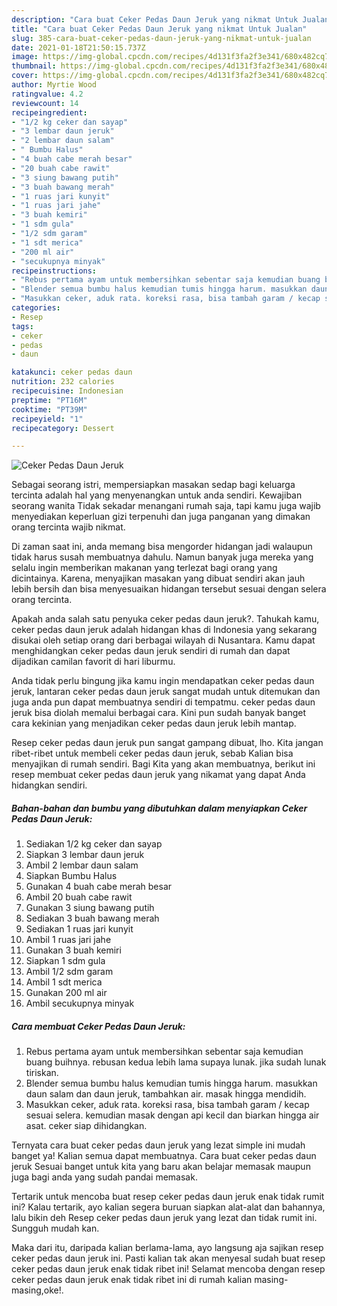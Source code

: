 ```yaml
---
description: "Cara buat Ceker Pedas Daun Jeruk yang nikmat Untuk Jualan"
title: "Cara buat Ceker Pedas Daun Jeruk yang nikmat Untuk Jualan"
slug: 385-cara-buat-ceker-pedas-daun-jeruk-yang-nikmat-untuk-jualan
date: 2021-01-18T21:50:15.737Z
image: https://img-global.cpcdn.com/recipes/4d131f3fa2f3e341/680x482cq70/ceker-pedas-daun-jeruk-foto-resep-utama.jpg
thumbnail: https://img-global.cpcdn.com/recipes/4d131f3fa2f3e341/680x482cq70/ceker-pedas-daun-jeruk-foto-resep-utama.jpg
cover: https://img-global.cpcdn.com/recipes/4d131f3fa2f3e341/680x482cq70/ceker-pedas-daun-jeruk-foto-resep-utama.jpg
author: Myrtie Wood
ratingvalue: 4.2
reviewcount: 14
recipeingredient:
- "1/2 kg ceker dan sayap"
- "3 lembar daun jeruk"
- "2 lembar daun salam"
- " Bumbu Halus"
- "4 buah cabe merah besar"
- "20 buah cabe rawit"
- "3 siung bawang putih"
- "3 buah bawang merah"
- "1 ruas jari kunyit"
- "1 ruas jari jahe"
- "3 buah kemiri"
- "1 sdm gula"
- "1/2 sdm garam"
- "1 sdt merica"
- "200 ml air"
- "secukupnya minyak"
recipeinstructions:
- "Rebus pertama ayam untuk membersihkan sebentar saja kemudian buang buihnya. rebusan kedua lebih lama supaya lunak. jika sudah lunak tiriskan."
- "Blender semua bumbu halus kemudian tumis hingga harum. masukkan daun salam dan daun jeruk, tambahkan air. masak hingga mendidih."
- "Masukkan ceker, aduk rata. koreksi rasa, bisa tambah garam / kecap sesuai selera. kemudian masak dengan api kecil dan biarkan hingga air asat. ceker siap dihidangkan."
categories:
- Resep
tags:
- ceker
- pedas
- daun

katakunci: ceker pedas daun 
nutrition: 232 calories
recipecuisine: Indonesian
preptime: "PT16M"
cooktime: "PT39M"
recipeyield: "1"
recipecategory: Dessert

---
```



![Ceker Pedas Daun Jeruk](https://img-global.cpcdn.com/recipes/4d131f3fa2f3e341/680x482cq70/ceker-pedas-daun-jeruk-foto-resep-utama.jpg)

Sebagai seorang istri, mempersiapkan masakan sedap bagi keluarga tercinta adalah hal yang menyenangkan untuk anda sendiri. Kewajiban seorang  wanita Tidak sekadar menangani rumah saja, tapi kamu juga wajib menyediakan keperluan gizi terpenuhi dan juga panganan yang dimakan orang tercinta wajib nikmat.

Di zaman  saat ini, anda memang bisa mengorder hidangan jadi walaupun tidak harus susah membuatnya dahulu. Namun banyak juga mereka yang selalu ingin memberikan makanan yang terlezat bagi orang yang dicintainya. Karena, menyajikan masakan yang dibuat sendiri akan jauh lebih bersih dan bisa menyesuaikan hidangan tersebut sesuai dengan selera orang tercinta. 



Apakah anda salah satu penyuka ceker pedas daun jeruk?. Tahukah kamu, ceker pedas daun jeruk adalah hidangan khas di Indonesia yang sekarang disukai oleh setiap orang dari berbagai wilayah di Nusantara. Kamu dapat menghidangkan ceker pedas daun jeruk sendiri di rumah dan dapat dijadikan camilan favorit di hari liburmu.

Anda tidak perlu bingung jika kamu ingin mendapatkan ceker pedas daun jeruk, lantaran ceker pedas daun jeruk sangat mudah untuk ditemukan dan juga anda pun dapat membuatnya sendiri di tempatmu. ceker pedas daun jeruk bisa diolah memalui berbagai cara. Kini pun sudah banyak banget cara kekinian yang menjadikan ceker pedas daun jeruk lebih mantap.

Resep ceker pedas daun jeruk pun sangat gampang dibuat, lho. Kita jangan ribet-ribet untuk membeli ceker pedas daun jeruk, sebab Kalian bisa menyajikan di rumah sendiri. Bagi Kita yang akan membuatnya, berikut ini resep membuat ceker pedas daun jeruk yang nikamat yang dapat Anda hidangkan sendiri.

<!--inarticleads1-->

##### Bahan-bahan dan bumbu yang dibutuhkan dalam menyiapkan Ceker Pedas Daun Jeruk:

1. Sediakan 1/2 kg ceker dan sayap
1. Siapkan 3 lembar daun jeruk
1. Ambil 2 lembar daun salam
1. Siapkan  Bumbu Halus
1. Gunakan 4 buah cabe merah besar
1. Ambil 20 buah cabe rawit
1. Gunakan 3 siung bawang putih
1. Sediakan 3 buah bawang merah
1. Sediakan 1 ruas jari kunyit
1. Ambil 1 ruas jari jahe
1. Gunakan 3 buah kemiri
1. Siapkan 1 sdm gula
1. Ambil 1/2 sdm garam
1. Ambil 1 sdt merica
1. Gunakan 200 ml air
1. Ambil secukupnya minyak




<!--inarticleads2-->

##### Cara membuat Ceker Pedas Daun Jeruk:

1. Rebus pertama ayam untuk membersihkan sebentar saja kemudian buang buihnya. rebusan kedua lebih lama supaya lunak. jika sudah lunak tiriskan.
1. Blender semua bumbu halus kemudian tumis hingga harum. masukkan daun salam dan daun jeruk, tambahkan air. masak hingga mendidih.
1. Masukkan ceker, aduk rata. koreksi rasa, bisa tambah garam / kecap sesuai selera. kemudian masak dengan api kecil dan biarkan hingga air asat. ceker siap dihidangkan.




Ternyata cara buat ceker pedas daun jeruk yang lezat simple ini mudah banget ya! Kalian semua dapat membuatnya. Cara buat ceker pedas daun jeruk Sesuai banget untuk kita yang baru akan belajar memasak maupun juga bagi anda yang sudah pandai memasak.

Tertarik untuk mencoba buat resep ceker pedas daun jeruk enak tidak rumit ini? Kalau tertarik, ayo kalian segera buruan siapkan alat-alat dan bahannya, lalu bikin deh Resep ceker pedas daun jeruk yang lezat dan tidak rumit ini. Sungguh mudah kan. 

Maka dari itu, daripada kalian berlama-lama, ayo langsung aja sajikan resep ceker pedas daun jeruk ini. Pasti kalian tak akan menyesal sudah buat resep ceker pedas daun jeruk enak tidak ribet ini! Selamat mencoba dengan resep ceker pedas daun jeruk enak tidak ribet ini di rumah kalian masing-masing,oke!.


